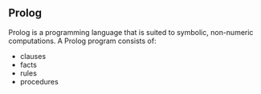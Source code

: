 
## Prolog

Prolog is a programming language that is suited to symbolic, non-numeric computations. A Prolog program consists of:

- clauses
- facts
- rules
- procedures


